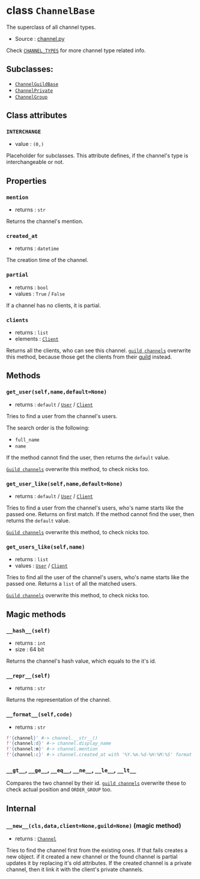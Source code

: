 # class `ChannelBase`

The superclass of all channel types.

- Source : [channel.py](https://github.com/HuyaneMatsu/hata/blob/master/hata/channel.py)

Check [`CHANNEL_TYPES`](CHANNEL_TYPES.md) for more channel type related info.

## Subclasses:

- [`ChannelGuildBase`](ChannelGuildBase.md)
- [`ChannelPrivate`](ChannelPrivate.md)
- [`ChannelGroup`](ChannelGroup.md)

## Class attributes

### `INTERCHANGE`

- value : `(0,)`

Placeholder for subclasses. This attribute defines, if the channel's type is
interchangeable or not.

## Properties

### `mention`

- returns : `str`

Returns the channel's mention.

### `created_at`

- returns : `datetime`

The creation time of the channel.

### `partial`

- returns : `bool`
- values : `True` / `False`

If a channel has no clients, it is partial.

### `clients`

- returns : `list`
- elements : [`Client`](Client.md)

Returns all the clients, who can see this channel.
[`guild channels`](ChannelGuildBase.md) overwrite this method, because
those get the clients from their [guild](Guild.md) instead.

## Methods

### `get_user(self,name,default=None)`

- returns : `default` / [`User`](User.md) / [`Client`](Client.md)

Tries to find a user from the channel's users.

The search order is the following:

- `full_name`
- `name`

If the method cannot find the user, then returns the `default` value.

[`Guild channels`](ChannelGuildBase.md) overwrite this method, to check
nicks too.

### `get_user_like(self,name,default=None)`

- returns : `default` / [`User`](User.md) / [`Client`](Client.md)

Tries to find a user from the channel's users, who's name starts like the
passed one. Returns on first match. If the method cannot find the user, then
returns the `default` value.

[`Guild channels`](ChannelGuildBase.md) overwrite this method, to check
nicks too.

### `get_users_like(self,name)`

- returns : `list`
- values : [`User`](User.md) / [`Client`](Client.md)

Tries to find all the user of the channel's users, who's name starts like the
passed one. Returns a `list` of all the matched users.

[`Guild channels`](ChannelGuildBase.md) overwrite this method, to check
nicks too.

## Magic methods

### `__hash__(self)`

- returns : `int`
- size : 64 bit

Returns the channel's hash value, which equals to the it's id.

### `__repr__(self)`

- returns : `str`

Returns the representation of the channel.

### `__format__(self,code)`

- returns : `str`

```python
f'{channel}' #-> channel.__str__()
f'{channel:d}' #-> channel.display_name
f'{channel:m}' #-> channel.mention
f'{channel:c}' #-> channel.created_at with '%Y.%m.%d-%H:%M:%S' format
```

### `__gt__`, `__ge__`, `__eq__`, `__ne__`, `__le__`, `__lt__`

Compares the two channel by their id.
[`guild channels`](ChannelGuildBase.md) overwrite these to check actual
position and `ORDER_GROUP` too.

## Internal

### `__new__(cls,data,client=None,guild=None)` (magic method)

- returns : [`Channel`](CHANNEL_TYPES.md)

Tries to find the channel first from the existing ones. If that fails creates
a new object. if it created a new channel or the found channel is partial
updates it by replacing it's old attributes.
If the created channel is a private channel, then it link it with the client's
private channels.
